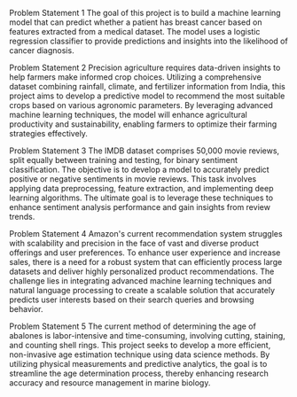 Problem Statement 1
The goal of this project is to build a machine learning model that can predict whether a patient has breast cancer based on features extracted from a medical dataset. The model uses a logistic regression classifier to provide predictions and insights into the likelihood of cancer diagnosis.

Problem Statement 2
Precision agriculture requires data-driven insights to help farmers make informed crop choices. Utilizing a comprehensive dataset combining rainfall, climate, and fertilizer information from India, this project aims to develop a predictive model to recommend the most suitable crops based on various agronomic parameters. By leveraging advanced machine learning techniques, the model will enhance agricultural productivity and sustainability, enabling farmers to optimize their farming strategies effectively.

Problem Statement 3
The IMDB dataset comprises 50,000 movie reviews, split equally between training and testing, for binary sentiment classification. The objective is to develop a model to accurately predict positive or negative sentiments in movie reviews. This task involves applying data preprocessing, feature extraction, and implementing deep learning algorithms. The ultimate goal is to leverage these techniques to enhance sentiment analysis performance and gain insights from review trends.

Problem Statement 4
Amazon's current recommendation system struggles with scalability and precision in the face of vast and diverse product offerings and user preferences. To enhance user experience and increase sales, there is a need for a robust system that can efficiently process large datasets and deliver highly personalized product recommendations. The challenge lies in integrating advanced machine learning techniques and natural language processing to create a scalable solution that accurately predicts user interests based on their search queries and browsing behavior.

Problem Statement 5
The current method of determining the age of abalones is labor-intensive and time-consuming, involving cutting, staining, and counting shell rings. This project seeks to develop a more efficient, non-invasive age estimation technique using data science methods. By utilizing physical measurements and predictive analytics, the goal is to streamline the age determination process, thereby enhancing research accuracy and resource management in marine biology.
